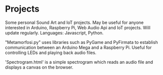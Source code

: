 # Projects
Some personal Sound Art and IoT projects. May be useful for anyone interested in Arduino, Raspberry Pi, Web Audio Api and IoT projects. Will update regularly.
Languages: Javascript, Python.

 
 "Metamorfosi.py" uses libraries such as PyGame and PyFirmata to establish communication between an Arduino Mega and a Raspberry Pi. 
 Useful for controlling LEDs and playing back audio files.
 
'Spectrogram.html' is a simple spectrogram which reads an audio file and displays a canvas on the browser.




  
